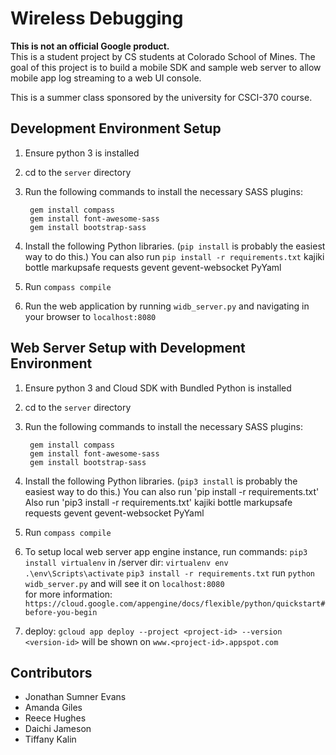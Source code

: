 # Wireless Debugging
**This is not an official Google product.**
<br />
This is a student project by CS students at Colorado School of Mines. The goal
of this project is to build a mobile SDK and sample web server to allow mobile
app log streaming to a web UI console.

This is a summer class sponsored by the university for CSCI-370 course.

## Development Environment Setup
1. Ensure python 3 is installed

2. cd to the `server` directory

3. Run the following commands to install the necessary SASS plugins:

        gem install compass
        gem install font-awesome-sass
        gem install bootstrap-sass

4. Install the following Python libraries. (`pip install` is probably the easiest way to
   do this.)
   You can also run `pip install -r requirements.txt`
        kajiki
        bottle
        markupsafe
        requests
        gevent
        gevent-websocket
        PyYaml  

5. Run `compass compile`

6. Run the web application by running `widb_server.py` and navigating in your browser to `localhost:8080`

## Web Server Setup with Development Environment
1. Ensure python 3 and Cloud SDK with Bundled Python is installed

2. cd to the `server` directory

2. Run the following commands to install the necessary SASS plugins:

        gem install compass
        gem install font-awesome-sass
        gem install bootstrap-sass

3. Install the following Python libraries. (`pip3 install` is probably the easiest way to
   do this.)
   You can also run 'pip install -r requirements.txt'
   Also run 'pip3 install -r requirements.txt'
        kajiki
        bottle
        markupsafe
        requests
        gevent
        gevent-websocket
        PyYaml

4. Run `compass compile`   

5. To setup local web server app engine instance, run commands:
`pip3 install virtualenv`
in /server dir: `virtualenv env`
`.\env\Scripts\activate`
`pip3 install -r requirements.txt`
run `python widb_server.py` and will see it on `localhost:8080`  
for more information: `https://cloud.google.com/appengine/docs/flexible/python/quickstart#before-you-begin`

6. deploy: `gcloud app deploy --project <project-id> --version <version-id>`
will be shown on `www.<project-id>.appspot.com`

## Contributors
- Jonathan Sumner Evans
- Amanda Giles
- Reece Hughes
- Daichi Jameson
- Tiffany Kalin
